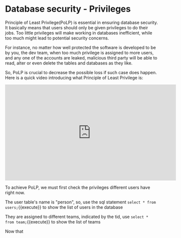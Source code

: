 # Database security - Privileges

Principle of Least Privilege(PoLP) is essential in ensuring database security. It basically means that users should only be given privileges to do their jobs. Too little privileges will make working in databases inefficient, while too much might lead to potential security concerns. 

For instance, no matter how well protected the software is developed to be by you, the dev team, when too much privilege is assigned to more users, and any one of the accounts are leaked, malicious third party will be able to read, alter or even delete the tables and databases as they like. 

So, PoLP is crucial to decrease the possible loss if such case does happen. Here is a quick video introducing what Principle of Least Privilege is:
<iframe width="560" height="315" src="https://youtu.be/mw9fN9mlUS4" frameborder="0" allow="accelerometer; autoplay; encrypted-media; gyroscope; picture-in-picture" allowfullscreen></iframe> 

To achieve PoLP, we must first check the privileges different users have right now.

The user table's name is "person", so, use the sql statement `select * from users;`{{execute}} to show the list of users in the database

They are assigned to different teams, indicated by the tid, use `select * from team;`{{execute}} to show the list of teams

Now that
